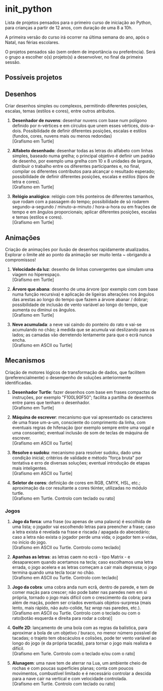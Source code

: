 # init_python

Lista de projetos pensados para o primeiro curso de iniciação ao Python, para crianças a partir de 12 anos, com duração de uma 8 a 10h.

A primeira versão do curso irá ocorrer na última semana do ano, após o Natal, nas férias escolares.

O projetos pensados são (sem ordem de importância ou preferência). Será o grupo a escolher o(s) projeto(s) a desenvolver, no final da primeira sessão.

## Possíveis projetos

## Desenhos

Criar desenhos simples ou complexos, permitindo diferentes posições, escalas, temas (estilos e cores), entre outros atributos.

1. **Desenhador de nuvens**: desenhar nuvens com base num polígono definido por n-vértices e em círculos que unem esses vértices, dois-a-dois. Possibilidade de definir diferentes posições, escalas e estilos (fundos, cores, nuvens mais ou menos redondas)<br>
\[Grafismo em Turtle\]

2. **Alfabeto desenhado**: desenhar todas as letras do alfabeto com linhas simples, baseado numa grelha; o principal objetivo é definir um padrão de desenho, por exemplo uma grelha com 10 x 8 unidades de largura, distribuir o trabalho entre os diferentes participantes e, no final, compilar os diferentes contributos para alcançar o resultado esperado; possibilidade de definir diferentes posições, escalas e estilos (tipos de letra e cores).<br>
\[Grafismo em Turtle\]

3. **Relógio analógico**: relógio com três ponteiros de diferentes tamanhos, que rodam com a passagem do tempo; possibilidade de só rodarem segundo-a-segundo / minuto-a-minuto / hora-a-hora ou em frações de tempo e em ângulos proporcionais; aplicar diferentes posições, escalas e temas (estilos e cores).<br>
\[Grafismo em Turtle\]

## Animações

Criação de animações por ilusão de desenhos rapidamente atualizados. Explorar o limite até ao ponto da animação ser muito lenta ~ obrigando a compromissos!

1. **Velocidade da luz**: desenho de linhas convergentes que simulam uma viagem no hiperespaço.<br>
\[Grafismo em Turtle\]

2. **Árvore que abana**: desenho de uma árvore (por exemplo com com base numa função recursiva) e aplicação de ligeiras alterações nos ângulos das arestas ao longo do tempo que fazem a árvore abanar / dobrar; possibilidade de inclusão de vento variável ao longo do tempo, que aumenta ou diminui os ângulos.<br>
\[Grafismo em Turtle\]

3. **Neve acumulada**: a neve vai caindo do ponteiro do rato e vai-se acumulando no chão; à medida que se acumula vai deslizando para os lados; as camadas vão derretendo lentamente para que o ecrã nunca encha.<br>
\[Grafismo em ASCII ou Turtle\]

## Mecanismos

Criação de motores lógicos de transformação de dados, que facilitem (preferencialmente) o desempenho de soluções anteriormente identificadas.

1. **Desenhador Turtle**: fazer desenhos com base em frases compactas de instruções, por exemplo "F100L90F50"; facilita a partilha de desenhos entre pares que tenham o desenhador.<br>
\[Grafismo em Turtle\]

2. **Máquina de escrever**: mecanismo que vai apresentado os caracteres de uma frase um-a-um, consciente do comprimento da linha, com eventuais regras de hifenação (por exemplo sempre entre uma vogal e uma consoante); eventual inclusão de som de teclas de máquina de escrever.<br>
\[Grafismo em ASCII ou Turtle\]

3. **Resolve o sudoku**: mecanismo para resolver sudoku, dado uma condição inicial; critérios de validade e método "força bruta" por tentativa e erro de diversas soluções; eventual introdução de etapas mais inteligentes.<br>
\[Grafismo em ASCII ou Turtle\]

4. **Seletor de cores**: definição de cores em RGB, CMYK, HSL, etc.; aproximação da cor resultante a cores tkinter, utilizadas no módulo turtle.<br>
\[Grafismo em Turtle. Controlo com teclado ou rato\]

### Jogos

1. **Jogo da forca**: uma frase (ou apenas de uma palavra) é escolhida de uma lista; o jogador vai escolhendo letras para preencher a frase; caso a letra exista é revelada na frase e riscada / apagada do abecedário; caso a letra não exista o jogador perde uma vida; o jogador tem x-vidas, no início do jogo.<br>
\[Grafismo em ASCII ou Turtle. Controlo como teclado\]

2. **Apanhas as letras**: as letras caem no ecrã - tipo Matrix - e desaparecem quando acertamos na tecla; caso escolhamos uma letra errada, o jogo acelera e as letras começam a cair mais depressa; o jogo termina quando uma tecla tocar no chão.<br>
\[Grafismo em ASCII ou Turtle. Controlo com teclado\]

3. **Jogo da cobra**: uma cobra anda num ecrã, dentro de parede, e tem de comer maçãs para crescer; não pode bater nas paredes nem em si própria, tornado o jogo mais difícil com o crescimento da cobra; para além de maçãs, podem ser criados eventuais objetos-surpresa (mais lento, mais rápido, não auto-colide, faz _wrap_ nas paredes, etc.).<br>
\[Grafismo em ASCII ou Turtle. Controlo com o teclado ou com o rato(botão esquerda e direita para rodar a cobra)\]

4. **Golfe 2D**: lançamento de uma bola com as regras da balística, para aproximar a bola de um objetivo / buraco, no menor número possível de tacadas; o trajeto tem obscáculos e colisões, pode ter vento variável ao longo do jogo (e da própria tacada), para tornar o jogo mais realista e difícil.<br>
\[Grafismo em Turle. Controlo com o teclado e/ou com o rato\] 

5. **Alunagem**: uma nave tem de aterrar na Lua, um ambiente cheio de rochas e com poucas superfícies planas; conta com poucos movimentos, combustível limitado e é necessário controlar a descida para a nave cair na vertical e com velocidade controlada.<br>
\[Grafismo em Turtle. Controlo com teclado ou rato\] 

